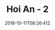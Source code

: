 ---
title: "Hoi An - 2"
date: 2018-10-11T08:26:41Z
draft: false
description: ""
hasGallery: true
type: post
region: "Asia (Southeast)"
country: "Vietnam"
thumbnail: "hoian_37.jpg"
---